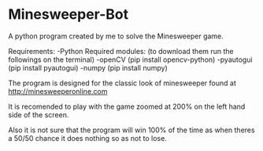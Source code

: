 # Minesweeper-Bot
A python program created by me to solve the Minesweeper game.

Requirements:
  -Python
Required modules:   (to download them run the followings on the terminal)
  -openCV           (pip install opencv-python)
  -pyautogui        (pip install  pyautogui)
  -numpy            (pip install numpy)
  
The program is designed for the classic look of minesweeper found at http://minesweeperonline.com

It is recomended to play with the game zoomed at 200% on the left hand side of the screen.

Also it is not sure that the program will win 100% of the time as when theres a 50/50 chance it does
nothing so as not to lose.

